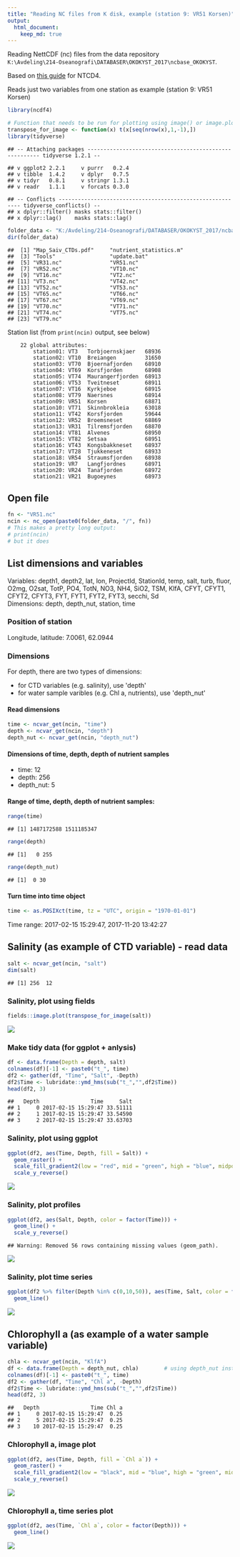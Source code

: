 ```yaml
---
title: "Reading NC files from K disk, example (station 9: VR51 Korsen)"
output: 
  html_document:
    keep_md: true
---
```


Reading NettCDF (nc) files from the data repository  
`K:\Avdeling\214-Oseanografi\DATABASER\OKOKYST_2017\ncbase_OKOKYST`.   
  
Based on [this guide](http://geog.uoregon.edu/GeogR/topics/netCDF-read-ncdf4.html) for NTCD4.
  
Reads just two variables from one station as example (station 9: VR51 Korsen)


```r
library(ncdf4)

# Function that needs to be run for plotting using image() or image.plot()
transpose_for_image <- function(x) t(x[seq(nrow(x),1,-1),])
library(tidyverse)
```

```
## -- Attaching packages ------------------------------------------------------- tidyverse 1.2.1 --
```

```
## v ggplot2 2.2.1     v purrr   0.2.4
## v tibble  1.4.2     v dplyr   0.7.5
## v tidyr   0.8.1     v stringr 1.3.1
## v readr   1.1.1     v forcats 0.3.0
```

```
## -- Conflicts ---------------------------------------------------------- tidyverse_conflicts() --
## x dplyr::filter() masks stats::filter()
## x dplyr::lag()    masks stats::lag()
```


```r
folder_data <- "K:/Avdeling/214-Oseanografi/DATABASER/OKOKYST_2017/ncbase_OKOKYST"
dir(folder_data)
```

```
##  [1] "Map_Saiv_CTDs.pdf"     "nutrient_statistics.m"
##  [3] "Tools"                 "update.bat"           
##  [5] "VR31.nc"               "VR51.nc"              
##  [7] "VR52.nc"               "VT10.nc"              
##  [9] "VT16.nc"               "VT2.nc"               
## [11] "VT3.nc"                "VT42.nc"              
## [13] "VT52.nc"               "VT53.nc"              
## [15] "VT65.nc"               "VT66.nc"              
## [17] "VT67.nc"               "VT69.nc"              
## [19] "VT70.nc"               "VT71.nc"              
## [21] "VT74.nc"               "VT75.nc"              
## [23] "VT79.nc"
```

Station list (from `print(ncin)` output, see below)
```
    22 global attributes:
        station01: VT3   Torbjoernskjaer   68936
        station02: VT10  Breiangen         31650
        station03: VT70  Bjoernafjorden    68910
        station04: VT69  Korsfjorden       68908
        station05: VT74  Maurangerfjorden  68913
        station06: VT53  Tveitneset        68911
        station07: VT16  Kyrkjeboe         68915
        station08: VT79  Naersnes          68914
        station09: VR51  Korsen            68871
        station10: VT71  Skinnbrokleia     63018
        station11: VT42  Korsfjorden       59644
        station12: VR52  Broemsneset       68869
        station13: VR31  Tilremsfjorden    68870
        station14: VT81  Alvenes           68950
        station15: VT82  Setsaa            68951
        station16: VT43  Kongsbakkneset    68937
        station17: VT28  Tjukkeneset       68933
        station18: VR54  Straumsfjorden    68938
        station19: VR7   Langfjordnes      68971
        station20: VR24  Tanafjorden       68972
        station21: VR21  Bugoeynes         68973
```

## Open file

```r
fn <- "VR51.nc"
ncin <- nc_open(paste0(folder_data, "/", fn))
# This makes a pretty long output:
# print(ncin)
# but it does 
```

## List dimensions and variables
Variables: depth1, depth2, lat, lon, ProjectId, StationId, temp, salt, turb, fluor, O2mg, O2sat, TotP, PO4, TotN, NO3, NH4, SiO2, TSM, KlfA, CFYT, CFYT1, CFYT2, CFYT3, FYT, FYT1, FYT2, FYT3, secchi, Sd  
Dimensions: depth, depth_nut, station, time  

### Position of station
Longitude, latitude: 7.0061, 62.0944

### Dimensions
For depth, there are two types of dimensions:
  - for CTD variables (e.g. salinity), use 'depth'
  - for water sample varibles (e.g. Chl a, nutrients), use 'depth_nut'
#### Read dimensions

```r
time <- ncvar_get(ncin, "time")
depth <- ncvar_get(ncin, "depth")
depth_nut <- ncvar_get(ncin, "depth_nut")
```
#### Dimensions of time, depth, depth of nutrient samples
  - time: 12  
  - depth: 256
  - depth_nut: 5  
  
#### Range of time, depth, depth of nutrient samples:

```r
range(time)
```

```
## [1] 1487172588 1511185347
```

```r
range(depth)
```

```
## [1]   0 255
```

```r
range(depth_nut)
```

```
## [1]  0 30
```

#### Turn time into time object

```r
time <- as.POSIXct(time, tz = "UTC", origin = "1970-01-01")
```
Time range: 2017-02-15 15:29:47, 2017-11-20 13:42:27

## Salinity (as example of CTD variable) - read data

```r
salt <- ncvar_get(ncin, "salt")
dim(salt)
```

```
## [1] 256  12
```
### Salinity, plot using fields

```r
fields::image.plot(transpose_for_image(salt))
```

![](01_Example_read_and_plot_files/figure-html/unnamed-chunk-8-1.png)<!-- -->
### Make tidy data (for ggplot + anlysis)

```r
df <- data.frame(Depth = depth, salt)
colnames(df)[-1] <- paste0("t_", time)
df2 <- gather(df, "Time", "Salt", -Depth)
df2$Time <- lubridate::ymd_hms(sub("t_","",df2$Time))
head(df2, 3)
```

```
##   Depth                Time     Salt
## 1     0 2017-02-15 15:29:47 33.51111
## 2     1 2017-02-15 15:29:47 33.54590
## 3     2 2017-02-15 15:29:47 33.63703
```

### Salinity, plot using ggplot

```r
ggplot(df2, aes(Time, Depth, fill = Salt)) + 
  geom_raster() +
  scale_fill_gradient2(low = "red", mid = "green", high = "blue", midpoint = 31) +
  scale_y_reverse()
```

![](01_Example_read_and_plot_files/figure-html/unnamed-chunk-10-1.png)<!-- -->
### Salinity, plot profiles

```r
ggplot(df2, aes(Salt, Depth, color = factor(Time))) +
  geom_line() + 
  scale_y_reverse()
```

```
## Warning: Removed 56 rows containing missing values (geom_path).
```

![](01_Example_read_and_plot_files/figure-html/unnamed-chunk-11-1.png)<!-- -->
### Salinity, plot time series

```r
ggplot(df2 %>% filter(Depth %in% c(0,10,50)), aes(Time, Salt, color = factor(Depth))) +
  geom_line()
```

![](01_Example_read_and_plot_files/figure-html/unnamed-chunk-12-1.png)<!-- -->

## Chlorophyll a (as example of a water sample variable)

```r
chla <- ncvar_get(ncin, "KlfA")
df <- data.frame(Depth = depth_nut, chla)        # using depth_nut instead of depth
colnames(df)[-1] <- paste0("t_", time)
df2 <- gather(df, "Time", "Chl a", -Depth)
df2$Time <- lubridate::ymd_hms(sub("t_","",df2$Time))
head(df2, 3)
```

```
##   Depth                Time Chl a
## 1     0 2017-02-15 15:29:47  0.25
## 2     5 2017-02-15 15:29:47  0.25
## 3    10 2017-02-15 15:29:47  0.25
```

### Chlorophyll a, image plot

```r
ggplot(df2, aes(Time, Depth, fill = `Chl a`)) + 
  geom_raster() +
  scale_fill_gradient2(low = "black", mid = "blue", high = "green", midpoint = 1) +
  scale_y_reverse()
```

![](01_Example_read_and_plot_files/figure-html/unnamed-chunk-14-1.png)<!-- -->
### Chlorophyll a, time series plot

```r
ggplot(df2, aes(Time, `Chl a`, color = factor(Depth))) +
  geom_line()
```

![](01_Example_read_and_plot_files/figure-html/unnamed-chunk-15-1.png)<!-- -->

